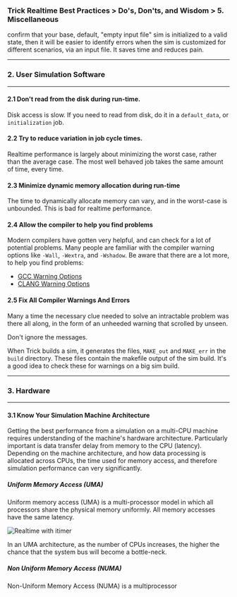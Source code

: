 ### Trick Realtime Best Practices > Do's, Don'ts, and Wisdom > 5. Miscellaneous

 confirm that your base, default, "empty input file" sim is initialized to a valid state, then it will be easier to identify errors when the sim is customized for different scenarios, via an input file. It saves time and reduces pain.

---
### 2. User Simulation Software
---

#### 2.1 Don't read from the disk during run-time.
Disk access is slow. If you need to read from disk, do it in a ```default_data```, or ```initialization``` job.


#### 2.2 Try to reduce variation in job cycle times.
Realtime performance is largely about minimizing the worst case, rather than the average case.
The most well behaved job takes the same amount of time, every time.


#### 2.3 Minimize dynamic memory allocation during run-time
The time to dynamically allocate memory can vary, and in the worst-case is unbounded. This is bad for realtime performance.


#### 2.4 Allow the compiler to help you find problems

Modern compilers have gotten very helpful, and can check for a lot of potential problems.
Many people are familiar with the compiler warning options like ```-Wall```, ```-Wextra```, and ```-Wshadow```. Be aware that there are a lot more, to help you find problems:

* [GCC Warning Options](https://gcc.gnu.org/onlinedocs/gcc/Warning-Options.html)
* [CLANG Warning Options](https://clang.llvm.org/docs/DiagnosticsReference.html)


#### 2.5 Fix All Compiler Warnings And Errors
Many a time the necessary clue needed to solve an intractable problem was there all along, in the form of an unheeded warning that scrolled by unseen.

Don't ignore the messages.

When Trick builds a sim, it generates the files, ```MAKE_out``` and ```MAKE_err``` in the ```build``` directory. These files contain the makefile output of the sim build. It's a good idea to check these for warnings on a big sim build.

---
### 3. Hardware
---

#### 3.1 Know Your Simulation Machine Architecture
Getting the best performance from a simulation on a multi-CPU machine requires understanding of the machine's hardware architecture. Particularly important is data transfer delay from memory to the CPU (latency). Depending on the machine architecture, and how data processing is allocated across CPUs, the time used for memory access, and therefore simulation performance can very significantly.

##### Uniform Memory Access (UMA)
Uniform memory access (UMA) is a multi-processor model in which all processors share the physical memory uniformly. All memory accesses have the same latency.

![Realtime with itimer](images/UMA_Arch.png)

In an UMA architecture, as the number of CPUs increases, the higher the chance that the system bus will become a bottle-neck.

##### Non Uniform Memory Access (NUMA)
Non-Uniform Memory Access (NUMA) is a multiprocessor
